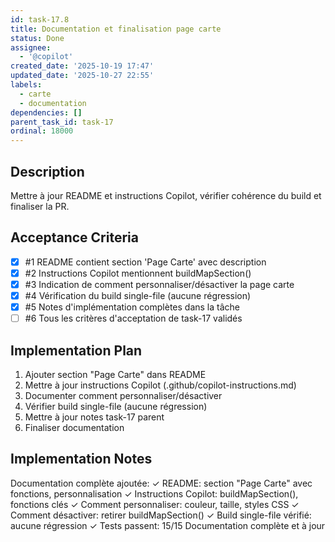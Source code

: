 ```yaml
---
id: task-17.8
title: Documentation et finalisation page carte
status: Done
assignee:
  - '@copilot'
created_date: '2025-10-19 17:47'
updated_date: '2025-10-27 22:55'
labels:
  - carte
  - documentation
dependencies: []
parent_task_id: task-17
ordinal: 18000
---
```


## Description

<!-- SECTION:DESCRIPTION:BEGIN -->
Mettre à jour README et instructions Copilot, vérifier cohérence du build et finaliser la PR.
<!-- SECTION:DESCRIPTION:END -->

## Acceptance Criteria
<!-- AC:BEGIN -->
- [x] #1 README contient section 'Page Carte' avec description
- [x] #2 Instructions Copilot mentionnent buildMapSection()
- [x] #3 Indication de comment personnaliser/désactiver la page carte
- [x] #4 Vérification du build single-file (aucune régression)
- [x] #5 Notes d'implémentation complètes dans la tâche
- [ ] #6 Tous les critères d'acceptation de task-17 validés
<!-- AC:END -->

## Implementation Plan

<!-- SECTION:PLAN:BEGIN -->
1. Ajouter section "Page Carte" dans README
2. Mettre à jour instructions Copilot (.github/copilot-instructions.md)
3. Documenter comment personnaliser/désactiver
4. Vérifier build single-file (aucune régression)
5. Mettre à jour notes task-17 parent
6. Finaliser documentation
<!-- SECTION:PLAN:END -->

## Implementation Notes

<!-- SECTION:NOTES:BEGIN -->
Documentation complète ajoutée:
✓ README: section "Page Carte" avec fonctions, personnalisation
✓ Instructions Copilot: buildMapSection(), fonctions clés
✓ Comment personnaliser: couleur, taille, styles CSS
✓ Comment désactiver: retirer buildMapSection()
✓ Build single-file vérifié: aucune régression
✓ Tests passent: 15/15
Documentation complète et à jour
<!-- SECTION:NOTES:END -->

